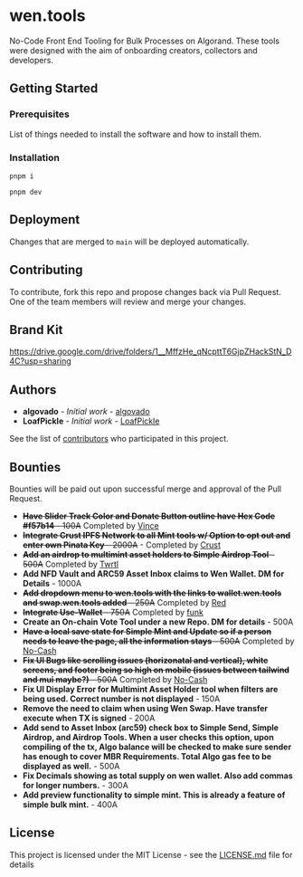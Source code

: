 # wen.tools

No-Code Front End Tooling for Bulk Processes on Algorand. These tools were designed with the aim of onboarding creators, collectors and developers.

## Getting Started

### Prerequisites

List of things needed to install the software and how to install them.

### Installation

`pnpm i`

`pnpm dev`

## Deployment

Changes that are merged to `main` will be deployed automatically.

## Contributing

To contribute, fork this repo and propose changes back via Pull Request. One of the team members will review and merge your changes.

## Brand Kit

https://drive.google.com/drive/folders/1__MffzHe_qNcpttT6GjpZHackStN_D4C?usp=sharing

## Authors

- **algovado** - _Initial work_ - [algovado](https://github.com/algovado)
- **LoafPickle** - _Initial work_ - [LoafPickle](https://github.com/LoafPickleWW)

See the list of [contributors](https://github.com/thurstober-digital/evil-tools/contributors) who participated in this project.

## Bounties

Bounties will be paid out upon successful merge and approval of the Pull Request.

- ~~**Have Slider Track Color and Donate Button outline have Hex Code #f57b14** - 100A~~ Completed by [Vince](https://github.com/vincealvare)
- ~~**Integrate Crust IPFS Network to all Mint tools w/ Option to opt out and enter own Pinata Key** - 2000A~~ - Completed by [Crust](https://github.com/x-wagmi)
- ~~**Add an airdrop to multimint asset holders to Simple Airdrop Tool** - 500A~~ Completed by [Twrtl](https://github.com/twirtle2)
- **Add NFD Vault and ARC59 Asset Inbox claims to Wen Wallet. DM for Details** - 1000A
- ~~**Add dropdown menu to wen.tools with the links to wallet.wen.tools and swap.wen.tools added** - 250A~~ Completed by [Red](https://github.com/LoafPickleWW/wen-tools/pulls?q=is%3Apr+author%3Abwmx)
- ~~**Integrate Use-Wallet** - 750A~~ Completed by [funk](https://github.com/acfunk)
- **Create an On-chain Vote Tool under a new Repo. DM for details** - 500A 
- ~~**Have a local save state for Simple Mint and Update so if a person needs to leave the page, all the information stays** - 500A~~ Completed by [No-Cash](https://github.com/No-Cash-7970)
- ~~**Fix UI Bugs like scrolling issues (horizonatal and vertical), white screens, and footer being so high on mobile (issues between tailwind and mui maybe?)** - 500A~~ Completed by [No-Cash](https://github.com/No-Cash-7970)
- **Fix UI Display Error for Multimint Asset Holder tool when filters are being used. Correct number is not displayed** - 150A
- **Remove the need to claim when using Wen Swap. Have transfer execute when TX is signed** - 200A
- **Add send to Asset Inbox (arc59) check box to Simple Send, Simple Airdrop, and Airdrop Tools. When a user checks this option, upon compiling of the tx, Algo balance will be checked to make sure sender has enough to cover MBR Requirements. Total Algo gas fee to be displayed as well.** - 500A
- **Fix Decimals showing as total supply on wen wallet. Also add commas for longer numbers.** - 300A
- **Add preview functionality to simple mint. This is already a feature of simple bulk mint.** - 400A

## License

This project is licensed under the MIT License - see the [LICENSE.md](LICENSE.md) file for details
